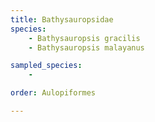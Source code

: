 ```yaml
---
title: Bathysauropsidae
species:
    - Bathysauropsis gracilis
    - Bathysauropsis malayanus

sampled_species:
    - 

order: Aulopiformes

---
```

